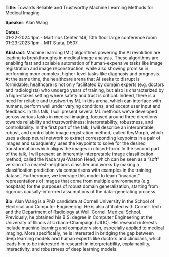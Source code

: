 **Title**: Towards Reliable and Trustworthy Machine Learning Methods for Medical Imaging

**Speaker**: Alan Wang

**Dates**:  
01-22-2024 1pm - Martinos Center 149, 10th floor large conference room  
01-23-2023 1pm - MIT Stata, D507

**Abstract**: Machine learning (ML) algorithms powering the AI revolution are leading to breakthroughs in medical image analysis. These algorithms are enabling fast and scalable automation of human-expensive tasks like image registration and image reconstruction, while also showing promise in performing more complex, higher-level tasks like diagnosis and prognosis. At the same time, the healthcare arena that AI seeks to disrupt is formidable; healthcare is not only facilitated by domain experts (e.g. doctors and radiologists) who undergo years of training, but also is characterized by a high-stakes setting where safety and trust is critical. Indeed, there is a need for reliable and trustworthy ML in this arena, which can interface with humans, perform well under varying conditions, and accept user input and feedback. In this talk, I will present several ML methods we’ve developed across various tasks in medical imaging, focused around three directions towards reliability and trustworthiness: interpretability, robustness, and controllability. In the first part of the talk, I will describe an interpretable, robust, and controllable image registration method, called KeyMorph, which uses a deep neural network to extract corresponding keypoints in a pair of images and subsquently uses the keypoints to solve for the desired transformation which aligns the images in closed-form. In the second part of the talk, I will present an inherently interpretable image classification method, called the Nadaraya-Watson Head, which can be seen as a “soft” version of a nearest-neighbors classifier and works by making a classification prediction via comparisons with examples in the training dataset. Furthermore, we leverage this model to learn “invariant” representations of images that come from multiple environments (e.g. hospitals) for the purposes of robust domain generalization, starting from rigorous causally-informed assumptions of the data-generating process.

**Bio**: Alan Wang is a PhD candidate at Cornell University in the School of Electrical and Computer Engineering. He is also affiliated with Cornell Tech and the Department of Radiology at Weill Cornell Medical School. Previously, he obtained his B.S. degree in Computer Engineering at the University of Illinois at Urbana-Champaign (UIUC). His research interests include machine learning and computer vision, especially applied to medical imaging. More specifically, he is interested in bridging the gap between deep learning models and human experts like doctors and clinicians, which leads him to be interested in research in interpretability, explainability, interactivity, and robustness of deep learning models.

